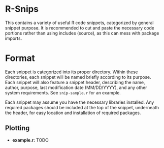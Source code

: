 # R-Snips

This contains a variety of useful R code snippets, categorized by general snippet purpose. It is recommended to cut and paste the necessary code portions rather than using includes (source), as this can mess with package imports.  

# Format

Each snippet is categorized into its proper directory. Within these directories, each snippet will be named briefly according to its purpose. Each snippet will also feature a snippet header, describing the name, author, purpose, last modification date (MM/DD/YYYY), and any other system requirements. See `snip-sample.r` for an example.  

Each snippet may assume you have the necessary libraries installed. Any required packages should be included at the top of the snippet, underneath the header, for easy location and installation of required packages.

## Plotting

 - **example.r:** TODO
